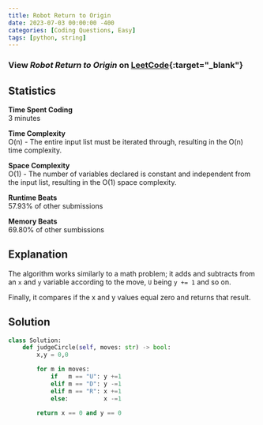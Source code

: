 ```yaml
---
title: Robot Return to Origin
date: 2023-07-03 00:00:00 -400
categories: [Coding Questions, Easy]
tags: [python, string]
---
```


### View *Robot Return to Origin* on [LeetCode](https://leetcode.com/problems/robot-return-to-origin/description/){:target="_blank"}  

## Statistics  

**Time Spent Coding**  
3 minutes

**Time Complexity**  
O(n) - The entire input list must be iterated through, resulting in the O(n) time complexity.

**Space Complexity**  
O(1) - The number of variables declared is constant and independent from the input list, resulting in the O(1) space complexity.

**Runtime Beats**  
57.93% of other submissions  

**Memory Beats**  
69.80% of other sumbissions  

## Explanation  
The algorithm works similarly to a math problem; it adds and subtracts from an `x` and `y` variable according to the move, `U` being `y += 1` and so on.

Finally, it compares if the x and y values equal zero and returns that result.

## Solution  

```python
class Solution:
    def judgeCircle(self, moves: str) -> bool:
        x,y = 0,0

        for m in moves:
            if   m == "U": y +=1
            elif m == "D": y -=1
            elif m == "R": x +=1
            else:          x -=1

        return x == 0 and y == 0
```